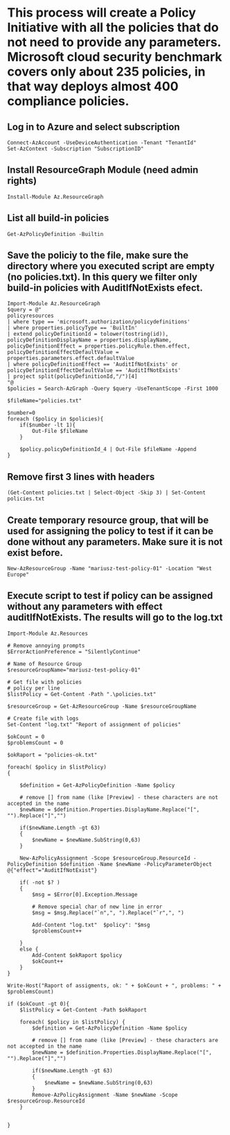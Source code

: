# This process will create a Policy Initiative with all the policies that do not need to provide any parameters. Microsoft cloud security benchmark covers only about 235 policies, in that way deploys almost 400 compliance policies.

## Log in to Azure and select subscription

```
Connect-AzAccount -UseDeviceAuthentication -Tenant "TenantId"
Set-AzContext -Subscription "SubscriptionID"
```

## Install ResourceGraph Module (need admin rights)
```
Install-Module Az.ResourceGraph
```
## List all build-in policies
```
Get-AzPolicyDefinition -Builtin
```
## Save the policiy to the file, make sure the directory where you executed script are empty (no policies.txt). In this query we filter only build-in policies with AuditIfNotExists efect.
```
Import-Module Az.ResourceGraph
$query = @"
policyresources 
| where type == 'microsoft.authorization/policydefinitions' 
| where properties.policyType == 'BuiltIn'
| extend policyDefinitionId = tolower(tostring(id)), policyDefinitionDisplayName = properties.displayName, policyDefinitionEffect = properties.policyRule.then.effect, policyDefinitionEffectDefaultValue = properties.parameters.effect.defaultValue
| where policyDefinitionEffect == 'AuditIfNotExists' or policyDefinitionEffectDefaultValue == 'AuditIfNotExists'
| project split(policyDefinitionId,"/")[4]
"@
$policies = Search-AzGraph -Query $query -UseTenantScope -First 1000

$fileName="policies.txt"

$number=0
foreach ($policy in $policies){
    if($number -lt 1){
        Out-File $fileName
    }

    $policy.policyDefinitionId_4 | Out-File $fileName -Append
}
```

## Remove first 3 lines with headers
```
(Get-Content policies.txt | Select-Object -Skip 3) | Set-Content policies.txt
```

## Create temporary resource group, that will be used for assigning the policy to test if it can be done without any parameters. Make sure it is not exist before.
```
New-AzResourceGroup -Name "mariusz-test-policy-01" -Location "West Europe"
```

## Execute script to test if policy can be assigned without any parameters with effect auditIfNotExists. The results will go to the log.txt

```
Import-Module Az.Resources

# Remove annoying prompts
$ErrorActionPreference = "SilentlyContinue"

# Name of Resource Group 
$resourceGroupName="mariusz-test-policy-01"

# Get file with policies
# policy per line
$listPolicy = Get-Content -Path ".\policies.txt"

$resourceGroup = Get-AzResourceGroup -Name $resourceGroupName

# Create file with logs
Set-Content "log.txt" "Report of assignment of policies"

$okCount = 0
$problemsCount = 0

$okRaport = "policies-ok.txt"

foreach( $policy in $listPolicy)
{

    $definition = Get-AzPolicyDefinition -Name $policy

    # remove [] from name (like [Preview] - these characters are not accepted in the name
    $newName = $definition.Properties.DisplayName.Replace("[", "").Replace("]","")

    if($newName.Length -gt 63)
    {
        $newName = $newName.SubString(0,63)
    }

    New-AzPolicyAssignment -Scope $resourceGroup.ResourceId -PolicyDefinition $definition -Name $newName -PolicyParameterObject @{"effect"="AuditIfNotExist"}

    if( -not $? )
    {
        $msg = $Error[0].Exception.Message

        # Remove special char of new line in error
        $msg = $msg.Replace("`n",", ").Replace("`r",", ")

        Add-Content "log.txt"  $policy": "$msg
        $problemsCount++
        
    }
    else {
        Add-Content $okRaport $policy
        $okCount++
    }
}

Write-Host("Raport of assigments, ok: " + $okCount + ", problems: " + $problemsCount)

if ($okCount -gt 0){
    $listPolicy = Get-Content -Path $okRaport

    foreach( $policy in $listPolicy) {
        $definition = Get-AzPolicyDefinition -Name $policy

        # remove [] from name (like [Preview] - these characters are not accepted in the name
        $newName = $definition.Properties.DisplayName.Replace("[", "").Replace("]","")
    
        if($newName.Length -gt 63)
        {
            $newName = $newName.SubString(0,63)
        }
        Remove-AzPolicyAssignment -Name $newName -Scope $resourceGroup.ResourceId
    }


}
```
